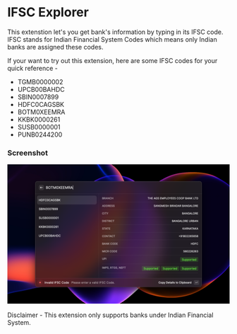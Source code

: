 # IFSC Explorer

This extenstion let's you get bank's information by typing in its IFSC code. IFSC stands for Indian Financial System Codes which means only Indian banks are assigned these codes.

If your want to try out this extension, here are some IFSC codes for your quick reference -

- TGMB0000002
- UPCB00BAHDC
- SBIN0007899
- HDFC0CAGSBK
- BOTM0XEEMRA
- KKBK0000261
- SUSB0000001
- PUNB0244200

### Screenshot

<img src="media/screenshot-02.png" alt="screenshot">

Disclaimer - This extension only supports banks under Indian Financial System.
